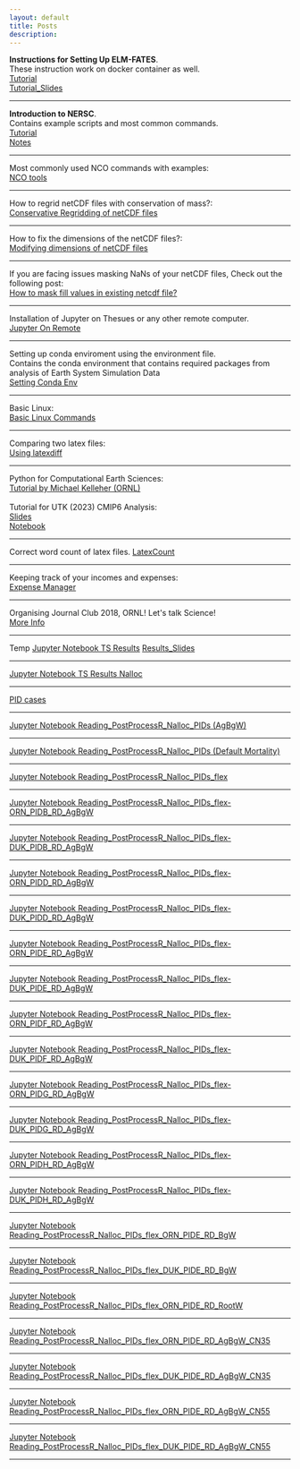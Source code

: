 ```yaml
---
layout: default
title: Posts 
description: 
---
```


**Instructions for Setting Up ELM-FATES**. <br>
These instruction work on docker container as well. <br>
[Tutorial](https://sharma-bharat.github.io/Posts_Online/Tutorial_SettingUp_ELMFATES.html)<br>
[Tutorial_Slides](https://sharma-bharat.github.io/Posts_Online/Tutorial_ELMFATES.html)<br>


<hr>

**Introduction to NERSC**. <br>
Contains example scripts and most common commands. <br>
[Tutorial](https://sharma-bharat.github.io/Posts_Online/NERSC_Tutorial.html)<br>
[Notes](https://sharma-bharat.github.io/Posts_Online/Intro_to_NERSC.html)

<hr>

Most commonly used NCO commands with examples: <br>
[NCO tools](https://sharma-bharat.github.io/Posts_Online/nco_tools.html)

<hr>

How to regrid netCDF files with conservation of mass?: <br>
[Conservative Regridding of netCDF files](https://sharma-bharat.github.io/Posts_Online/regrid_netcdf.html)

<hr>

How to fix the dimensions of the netCDF files?: <br>
[Modifying dimensions of netCDF files](https://sharma-bharat.github.io/Posts_Online/netcdf_modification.html)

<hr>

If you are facing issues masking NaNs of your netCDF files, Check out the following post: <br>
[How to mask fill values in existing netcdf file?](https://sharma-bharat.github.io/Posts_Online/mask_fillvalue.html)


<hr>

Installation of Jupyter on Thesues or any other remote computer. <br>
[Jupyter On Remote](https://sharma-bharat.github.io/Posts_Online/Jupyter_On_Theseus.html)

<hr>

Setting up conda enviroment using the environment file. <br>
Contains the conda environment that contains required packages from analysis of Earth System Simulation Data <br>
[Setting Conda Env](https://sharma-bharat.github.io/Posts_Online/conda_env.html)

<hr>

Basic Linux: <br>
[Basic Linux Commands](https://sharma-bharat.github.io/Posts_Online/basic_linux.html)

<hr>

Comparing two latex files: <br>
[Using latexdiff](https://sharma-bharat.github.io/Posts_Online/latexdiff.html)

<hr>

Python for Computational Earth Sciences: <br>
[Tutorial by Michael Kelleher (ORNL)](https://code.ornl.gov/pyces/pyces-2021) <br>
<br>
Tutorial for UTK (2023) CMIP6 Analysis: <br>
[Slides](https://docs.google.com/presentation/d/1HMX8UHSFLMG0bS5-2OkjnS9jubD_4eOBIN7EuV1Uns8/edit?usp=sharing) <br> 
[Notebook](https://github.com/sharma-bharat/Tutorials_by_Bharat/blob/main/UTK_2023.ipynb) <br> 

<hr>

Correct word count of latex files.
[LatexCount](https://www.ctan.org/pkg/latexcount)

<hr>

Keeping track of your incomes and expenses: <br>
[Expense Manager](https://sharma-bharat.github.io/Posts_Online/expense_manager.html)

<hr>

Organising Journal Club 2018, ORNL! Let's talk Science! <br>
[More Info](https://www.climatemodeling.org/~bharat/journal_club.html)


<hr>

Temp
[Jupyter Notebook TS Results](Posts_Online/Work/Reading_Annual_Files.html)
[Results_Slides](https://docs.google.com/presentation/d/1qHHDj-9KoXMP8Uc3Q9a5owBU7elKO9AbFanhOPVpQLQ/edit#slide=id.g21e4f699372_0_0)

<hr>

[Jupyter Notebook TS Results Nalloc](Posts_Online/Work/Reading_PostProcessR_NCFiles_Nalloc.html)

<hr>

[PID cases](Posts_Online/Work/PIDs.png)

<hr>

[Jupyter Notebook Reading_PostProcessR_Nalloc_PIDs (AgBgW)](Posts_Online/Work/Reading_PostProcessR_Nalloc_PIDs.html)

<hr>

[Jupyter Notebook Reading_PostProcessR_Nalloc_PIDs (Default Mortality)](Posts_Online/Work/Reading_PostProcessR_Nalloc_PIDs_tmp_default_mort.html)

<hr>

[Jupyter Notebook Reading_PostProcessR_Nalloc_PIDs_flex](Posts_Online/Work/Reading_PostProcessR_Nalloc_PIDs_flex.html)

<hr>

[Jupyter Notebook Reading_PostProcessR_Nalloc_PIDs_flex-ORN_PIDB_RD_AgBgW](Posts_Online/Work/Reading_PostProcessR_Nalloc_PIDs_flex_ORN_PIDB_RD_AgBgW.html)

<hr>

[Jupyter Notebook Reading_PostProcessR_Nalloc_PIDs_flex-DUK_PIDB_RD_AgBgW](Posts_Online/Work/Reading_PostProcessR_Nalloc_PIDs_flex_DUK_PIDB_RD_AgBgW.html)

<hr>

[Jupyter Notebook Reading_PostProcessR_Nalloc_PIDs_flex-ORN_PIDD_RD_AgBgW](Posts_Online/Work/Reading_PostProcessR_Nalloc_PIDs_flex_ORN_PIDD_RD_AgBgW.html)

<hr>

[Jupyter Notebook Reading_PostProcessR_Nalloc_PIDs_flex-DUK_PIDD_RD_AgBgW](Posts_Online/Work/Reading_PostProcessR_Nalloc_PIDs_flex_DUK_PIDD_RD_AgBgW.html)


<hr>

[Jupyter Notebook Reading_PostProcessR_Nalloc_PIDs_flex-ORN_PIDE_RD_AgBgW](Posts_Online/Work/Reading_PostProcessR_Nalloc_PIDs_flex_ORN_PIDE_RD_AgBgW.html)

<hr>

[Jupyter Notebook Reading_PostProcessR_Nalloc_PIDs_flex-DUK_PIDE_RD_AgBgW](Posts_Online/Work/Reading_PostProcessR_Nalloc_PIDs_flex_DUK_PIDE_RD_AgBgW.html)

<hr>

[Jupyter Notebook Reading_PostProcessR_Nalloc_PIDs_flex-ORN_PIDF_RD_AgBgW](Posts_Online/Work/Reading_PostProcessR_Nalloc_PIDs_flex_ORN_PIDF_RD_AgBgW.html)

<hr>

[Jupyter Notebook Reading_PostProcessR_Nalloc_PIDs_flex-DUK_PIDF_RD_AgBgW](Posts_Online/Work/Reading_PostProcessR_Nalloc_PIDs_flex_DUK_PIDF_RD_AgBgW.html)


<hr>

[Jupyter Notebook Reading_PostProcessR_Nalloc_PIDs_flex-ORN_PIDG_RD_AgBgW](Posts_Online/Work/Reading_PostProcessR_Nalloc_PIDs_flex_ORN_PIDG_RD_AgBgW.html)

<hr>

[Jupyter Notebook Reading_PostProcessR_Nalloc_PIDs_flex-DUK_PIDG_RD_AgBgW](Posts_Online/Work/Reading_PostProcessR_Nalloc_PIDs_flex_DUK_PIDG_RD_AgBgW.html)

<hr>

[Jupyter Notebook Reading_PostProcessR_Nalloc_PIDs_flex-ORN_PIDH_RD_AgBgW](Posts_Online/Work/Reading_PostProcessR_Nalloc_PIDs_flex_ORN_PIDH_RD_AgBgW.html)

<hr>

[Jupyter Notebook Reading_PostProcessR_Nalloc_PIDs_flex-DUK_PIDH_RD_AgBgW](Posts_Online/Work/Reading_PostProcessR_Nalloc_PIDs_flex_DUK_PIDH_RD_AgBgW.html)

<hr>

[Jupyter Notebook Reading_PostProcessR_Nalloc_PIDs_flex_ORN_PIDE_RD_BgW](Posts_Online/Work/Reading_PostProcessR_Nalloc_PIDs_flex_ORN_PIDE_RD_BgW.html)

<hr>

[Jupyter Notebook Reading_PostProcessR_Nalloc_PIDs_flex_DUK_PIDE_RD_BgW](Posts_Online/Work/Reading_PostProcessR_Nalloc_PIDs_flex_DUK_PIDE_RD_BgW.html)

<hr>

[Jupyter Notebook Reading_PostProcessR_Nalloc_PIDs_flex_ORN_PIDE_RD_RootW](Posts_Online/Work/Reading_PostProcessR_Nalloc_PIDs_flex_ORN_PIDE_RD_RootW.html)

<hr>

[Jupyter Notebook Reading_PostProcessR_Nalloc_PIDs_flex_ORN_PIDE_RD_AgBgW_CN35](Posts_Online/Work/Reading_PostProcessR_Nalloc_PIDs_flex_ORN_PIDE_RD_AgBgW_CN35.html)

<hr>

[Jupyter Notebook Reading_PostProcessR_Nalloc_PIDs_flex_DUK_PIDE_RD_AgBgW_CN35](Posts_Online/Work/Reading_PostProcessR_Nalloc_PIDs_flex_DUK_PIDE_RD_AgBgW_CN35.html)

<hr>

[Jupyter Notebook Reading_PostProcessR_Nalloc_PIDs_flex_ORN_PIDE_RD_AgBgW_CN55](Posts_Online/Work/Reading_PostProcessR_Nalloc_PIDs_flex_ORN_PIDE_RD_AgBgW_CN55.html)

<hr>

[Jupyter Notebook Reading_PostProcessR_Nalloc_PIDs_flex_DUK_PIDE_RD_AgBgW_CN55](Posts_Online/Work/Reading_PostProcessR_Nalloc_PIDs_flex_DUK_PIDE_RD_AgBgW_CN55.html)

<hr>